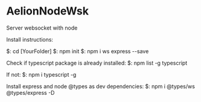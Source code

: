 # AelionNodeWsk
Server websocket with node

Install instructions:

$: cd [YourFolder]
$: npm init
$: npm i ws express --save

Check if typescript package is already installed:
$: npm list -g typescript

If not:
$: npm i typescript -g

Install express and node @types as dev dependencies:
$: npm i @types/ws @types/express -D



